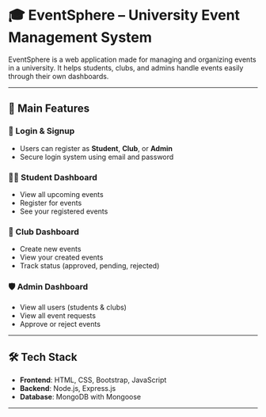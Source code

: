 # 🎓 EventSphere – University Event Management System

EventSphere is a web application made for managing and organizing events in a university. It helps students, clubs, and admins handle events easily through their own dashboards.

---

## 🧠 Main Features

### 🔐 Login & Signup
- Users can register as **Student**, **Club**, or **Admin**
- Secure login system using email and password

### 👨‍🎓 Student Dashboard
- View all upcoming events
- Register for events
- See your registered events

### 🏢 Club Dashboard
- Create new events
- View your created events
- Track status (approved, pending, rejected)

### 🛡️ Admin Dashboard
- View all users (students & clubs)
- View all event requests
- Approve or reject events

---

## 🛠️ Tech Stack

- **Frontend**: HTML, CSS, Bootstrap, JavaScript
- **Backend**: Node.js, Express.js
- **Database**: MongoDB with Mongoose

---
